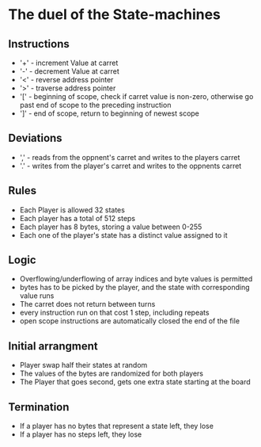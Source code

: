 # The duel of the State-machines

## Instructions
* '+' - increment Value at carret
* '-' - decrement Value at carret
* '<' - reverse address pointer
* '>' - traverse address pointer
* '\[' - beginning of scope, check if carret value is non-zero, otherwise go past end of scope to the preceding instruction
* ']' - end of scope, return to beginning of newest scope

## Deviations
* ',' - reads from the oppnent's carret and writes to the players carret
* '.' - writes from the player's carret and writes to the oppnents carret

## Rules
* Each Player is allowed 32 states
* Each player has a total of 512 steps
* Each player has 8 bytes, storing a value between 0-255
* Each one of the player's state has a distinct value assigned to it

## Logic
* Overflowing/underflowing of array indices and byte values is permitted
* bytes has to be picked by the player, and the state with corresponding value runs
* The carret does not return between turns
* every instruction run on that cost 1 step, including repeats
* open scope instructions are automatically closed the end of the file

## Initial arrangment
* Player swap half their states at random
* The values of the bytes are randomized for both players
* The Player that goes second, gets one extra state starting at the board

## Termination
* If a player has no bytes that represent a state left, they lose
* If a player has no steps left, they lose
